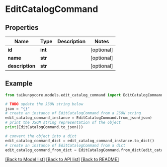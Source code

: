 # EditCatalogCommand


## Properties

Name | Type | Description | Notes
------------ | ------------- | ------------- | -------------
**id** | **int** |  | [optional] 
**name** | **str** |  | [optional] 
**description** | **str** |  | [optional] 

## Example

```python
from taikunpycore.models.edit_catalog_command import EditCatalogCommand

# TODO update the JSON string below
json = "{}"
# create an instance of EditCatalogCommand from a JSON string
edit_catalog_command_instance = EditCatalogCommand.from_json(json)
# print the JSON string representation of the object
print(EditCatalogCommand.to_json())

# convert the object into a dict
edit_catalog_command_dict = edit_catalog_command_instance.to_dict()
# create an instance of EditCatalogCommand from a dict
edit_catalog_command_from_dict = EditCatalogCommand.from_dict(edit_catalog_command_dict)
```
[[Back to Model list]](../README.md#documentation-for-models) [[Back to API list]](../README.md#documentation-for-api-endpoints) [[Back to README]](../README.md)


